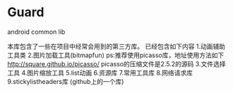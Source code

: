 # Guard
android common lib

本库包含了一些在项目中经常会用到的第三方库。
已经包含如下内容
1.动画辅助工具类
2.图片加载工具(bitmapfun)
   ps:推荐使用picasso库，地址使用方法如下 http://square.github.io/picasso/ picasso的压缩文件是2.5.2的源码
3.文件选择工具
4.图片缩放工具
5.list动画
6.资源库
7.常用工具库
8.网络请求库
9.stickylistheaders库 (github上的一个库)
